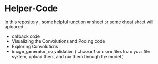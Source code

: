 # Helper-Code
In this repository , some helpful function or sheet or some cheat sheet will uploaded .

* callback  code 
* Visualizing the Convolutions and Pooling code
* Exploring Convolutions
* image_generator_no_validation ( choose 1 or more files from your file system, upload them, and run them through the model )

